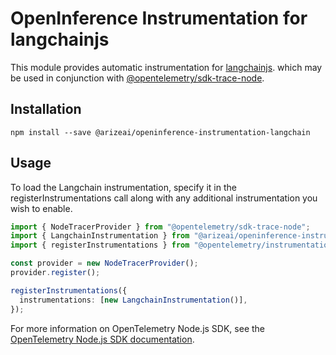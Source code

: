 # OpenInference Instrumentation for langchainjs

This module provides automatic instrumentation for [langchainjs](https://github.com/langchain-ai/langchainjs). which may be used in conjunction with [@opentelemetry/sdk-trace-node](https://github.com/open-telemetry/opentelemetry-js/tree/main/packages/opentelemetry-sdk-trace-node).

## Installation

```shell
npm install --save @arizeai/openinference-instrumentation-langchain
```

## Usage

To load the Langchain instrumentation, specify it in the registerInstrumentations call along with any additional instrumentation you wish to enable.

```typescript
import { NodeTracerProvider } from "@opentelemetry/sdk-trace-node";
import { LangchainInstrumentation } from "@arizeai/openinference-instrumentation-langchain";
import { registerInstrumentations } from "@opentelemetry/instrumentation";

const provider = new NodeTracerProvider();
provider.register();

registerInstrumentations({
  instrumentations: [new LangchainInstrumentation()],
});
```

For more information on OpenTelemetry Node.js SDK, see the [OpenTelemetry Node.js SDK documentation](https://opentelemetry.io/docs/instrumentation/js/getting-started/nodejs/).
